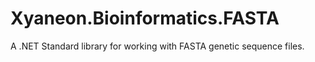 # Xyaneon.Bioinformatics.FASTA

A .NET Standard library for working with FASTA genetic sequence files.
